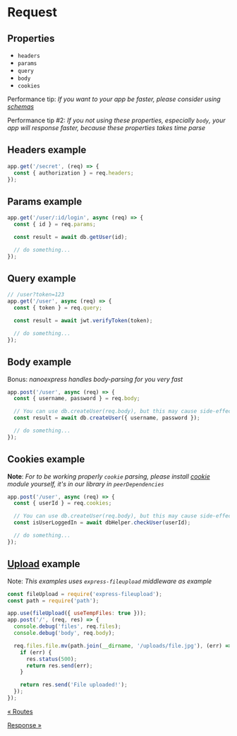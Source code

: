 # Request

## Properties

- `headers`
- `params`
- `query`
- `body`
- `cookies`

Performance tip: _If you want to your app be faster, please consider using [schemas](./schema.md)_

Performance tip #2: _If you not using these properties, especially `body`, your app will response faster, because these properties takes time parse_

## Headers example

```js
app.get('/secret', (req) => {
  const { authorization } = req.headers;
});
```

## Params example

```js
app.get('/user/:id/login', async (req) => {
  const { id } = req.params;

  const result = await db.getUser(id);

  // do something...
});
```

## Query example

```js
// /user?token=123
app.get('/user', async (req) => {
  const { token } = req.query;

  const result = await jwt.verifyToken(token);

  // do something...
});
```

## Body example

Bonus: _nanoexpress handles body-parsing for you very fast_

```js
app.post('/user', async (req) => {
  const { username, password } = req.body;

  // You can use db.createUser(req.body), but this may cause side-effects
  const result = await db.createUser({ username, password });

  // do something...
});
```

## Cookies example

**Note**: _For to be working properly `cookie` parsing, please install [cookie](https://github.com/jshttp/cookie) module yourself, it's in our library in `peerDependencies`_

```js
app.post('/user', async (req) => {
  const { userId } = req.cookies;

  // You can use db.createUser(req.body), but this may cause side-effects
  const isUserLoggedIn = await dbHelper.checkUser(userId);

  // do something...
});
```

## [Upload](../examples/upload-file.js) example

Note: _This examples uses `express-fileupload` middleware as example_

```js
const fileUpload = require('express-fileupload');
const path = require('path');

app.use(fileUpload({ useTempFiles: true }));
app.post('/', (req, res) => {
  console.debug('files', req.files);
  console.debug('body', req.body);

  req.files.file.mv(path.join(__dirname, '/uploads/file.jpg'), (err) => {
    if (err) {
      res.status(500);
      return res.send(err);
    }

    return res.send('File uploaded!');
  });
});
```

[&laquo; Routes](./routes.md)

[Response &raquo;](./response.md)
